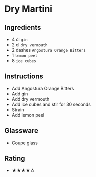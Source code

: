 # Dry Martini

## Ingredients
- 4 cl `gin`
- 2 cl `dry vermouth`
- 2 dashes `Angostura Orange Bitters`
- 1 `lemon peel`
- 8 `ice cubes`

## Instructions
- Add Angostura Orange Bitters
- Add gin
- Add dry vermouth
- Add ice cubes and stir for 30 seconds
- Strain
- Add lemon peel

## Glassware
- Coupe glass

## Rating
- ★★★★☆